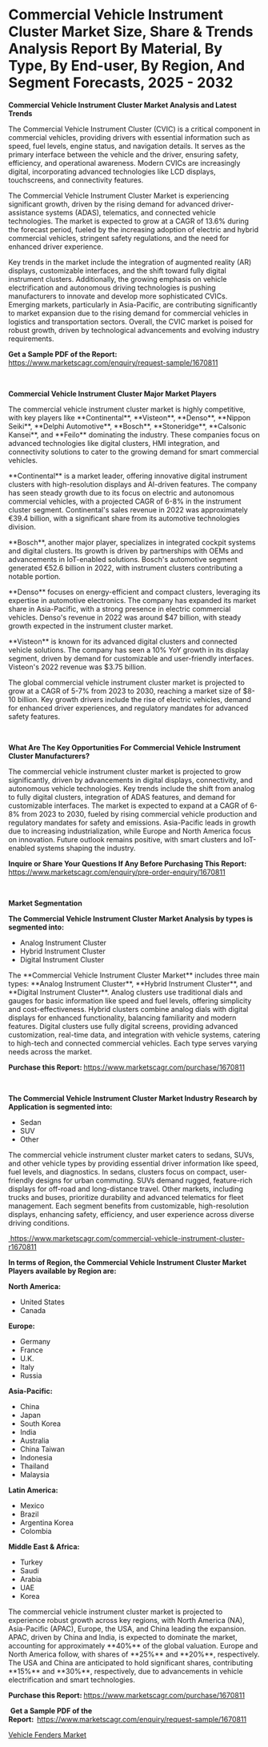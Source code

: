 <p><h1>Commercial Vehicle Instrument Cluster Market Size, Share & Trends Analysis Report By Material, By Type, By End-user, By Region, And Segment Forecasts, 2025 - 2032</h1></p><p><strong>Commercial Vehicle Instrument Cluster Market Analysis and Latest Trends</strong></p>
<p><p>The Commercial Vehicle Instrument Cluster (CVIC) is a critical component in commercial vehicles, providing drivers with essential information such as speed, fuel levels, engine status, and navigation details. It serves as the primary interface between the vehicle and the driver, ensuring safety, efficiency, and operational awareness. Modern CVICs are increasingly digital, incorporating advanced technologies like LCD displays, touchscreens, and connectivity features.</p><p>The Commercial Vehicle Instrument Cluster Market is experiencing significant growth, driven by the rising demand for advanced driver-assistance systems (ADAS), telematics, and connected vehicle technologies. The market is expected to grow at a CAGR of 13.6% during the forecast period, fueled by the increasing adoption of electric and hybrid commercial vehicles, stringent safety regulations, and the need for enhanced driver experience.</p><p>Key trends in the market include the integration of augmented reality (AR) displays, customizable interfaces, and the shift toward fully digital instrument clusters. Additionally, the growing emphasis on vehicle electrification and autonomous driving technologies is pushing manufacturers to innovate and develop more sophisticated CVICs. Emerging markets, particularly in Asia-Pacific, are contributing significantly to market expansion due to the rising demand for commercial vehicles in logistics and transportation sectors. Overall, the CVIC market is poised for robust growth, driven by technological advancements and evolving industry requirements.</p></p>
<p><strong>Get a Sample PDF of the Report:&nbsp;</strong> <a href="https://www.marketscagr.com/enquiry/request-sample/1670811?utm_campaign=1868&utm_medium=2&utm_source=Github&utm_content=ia&utm_term=22012025&utm_id=commercial-vehicle-instrument-cluster">https://www.marketscagr.com/enquiry/request-sample/1670811</a></p>
<p>&nbsp;</p>
<p><strong>Commercial Vehicle Instrument Cluster Major Market Players</strong></p>
<p><p>The commercial vehicle instrument cluster market is highly competitive, with key players like **Continental**, **Visteon**, **Denso**, **Nippon Seiki**, **Delphi Automotive**, **Bosch**, **Stoneridge**, **Calsonic Kansei**, and **Feilo** dominating the industry. These companies focus on advanced technologies like digital clusters, HMI integration, and connectivity solutions to cater to the growing demand for smart commercial vehicles.</p><p>**Continental** is a market leader, offering innovative digital instrument clusters with high-resolution displays and AI-driven features. The company has seen steady growth due to its focus on electric and autonomous commercial vehicles, with a projected CAGR of 6-8% in the instrument cluster segment. Continental's sales revenue in 2022 was approximately €39.4 billion, with a significant share from its automotive technologies division.</p><p>**Bosch**, another major player, specializes in integrated cockpit systems and digital clusters. Its growth is driven by partnerships with OEMs and advancements in IoT-enabled solutions. Bosch's automotive segment generated €52.6 billion in 2022, with instrument clusters contributing a notable portion.</p><p>**Denso** focuses on energy-efficient and compact clusters, leveraging its expertise in automotive electronics. The company has expanded its market share in Asia-Pacific, with a strong presence in electric commercial vehicles. Denso's revenue in 2022 was around $47 billion, with steady growth expected in the instrument cluster market.</p><p>**Visteon** is known for its advanced digital clusters and connected vehicle solutions. The company has seen a 10% YoY growth in its display segment, driven by demand for customizable and user-friendly interfaces. Visteon's 2022 revenue was $3.75 billion.</p><p>The global commercial vehicle instrument cluster market is projected to grow at a CAGR of 5-7% from 2023 to 2030, reaching a market size of $8-10 billion. Key growth drivers include the rise of electric vehicles, demand for enhanced driver experiences, and regulatory mandates for advanced safety features.</p></p>
<p>&nbsp;</p>
<p><strong>What Are The Key Opportunities For Commercial Vehicle Instrument Cluster Manufacturers?</strong></p>
<p><p>The commercial vehicle instrument cluster market is projected to grow significantly, driven by advancements in digital displays, connectivity, and autonomous vehicle technologies. Key trends include the shift from analog to fully digital clusters, integration of ADAS features, and demand for customizable interfaces. The market is expected to expand at a CAGR of 6-8% from 2023 to 2030, fueled by rising commercial vehicle production and regulatory mandates for safety and emissions. Asia-Pacific leads in growth due to increasing industrialization, while Europe and North America focus on innovation. Future outlook remains positive, with smart clusters and IoT-enabled systems shaping the industry.</p></p>
<p><strong>Inquire or Share Your Questions If Any Before Purchasing This Report:</strong> <a href="https://www.marketscagr.com/enquiry/pre-order-enquiry/1670811?utm_campaign=1868&utm_medium=2&utm_source=Github&utm_content=ia&utm_term=22012025&utm_id=commercial-vehicle-instrument-cluster">https://www.marketscagr.com/enquiry/pre-order-enquiry/1670811</a></p>
<p>&nbsp;</p>
<p><strong>Market Segmentation</strong></p>
<p><strong>The Commercial Vehicle Instrument Cluster Market Analysis by types is segmented into:</strong></p>
<p><ul><li>Analog Instrument Cluster</li><li>Hybrid Instrument Cluster</li><li>Digital Instrument Cluster</li></ul></p>
<p><p>The **Commercial Vehicle Instrument Cluster Market** includes three main types: **Analog Instrument Cluster**, **Hybrid Instrument Cluster**, and **Digital Instrument Cluster**. Analog clusters use traditional dials and gauges for basic information like speed and fuel levels, offering simplicity and cost-effectiveness. Hybrid clusters combine analog dials with digital displays for enhanced functionality, balancing familiarity and modern features. Digital clusters use fully digital screens, providing advanced customization, real-time data, and integration with vehicle systems, catering to high-tech and connected commercial vehicles. Each type serves varying needs across the market.</p></p>
<p><strong>Purchase this Report:&nbsp;</strong><a href="https://www.marketscagr.com/purchase/1670811?utm_campaign=1868&utm_medium=2&utm_source=Github&utm_content=ia&utm_term=22012025&utm_id=commercial-vehicle-instrument-cluster">https://www.marketscagr.com/purchase/1670811</a></p>
<p>&nbsp;</p>
<p><strong>The Commercial Vehicle Instrument Cluster Market Industry Research by Application is segmented into:</strong></p>
<p><ul><li>Sedan</li><li>SUV</li><li>Other</li></ul></p>
<p><p>The commercial vehicle instrument cluster market caters to sedans, SUVs, and other vehicle types by providing essential driver information like speed, fuel levels, and diagnostics. In sedans, clusters focus on compact, user-friendly designs for urban commuting. SUVs demand rugged, feature-rich displays for off-road and long-distance travel. Other markets, including trucks and buses, prioritize durability and advanced telematics for fleet management. Each segment benefits from customizable, high-resolution displays, enhancing safety, efficiency, and user experience across diverse driving conditions.</p></p>
<p><a href="https://www.marketscagr.com/commercial-vehicle-instrument-cluster-r1670811?utm_campaign=1868&utm_medium=2&utm_source=Github&utm_content=ia&utm_term=22012025&utm_id=commercial-vehicle-instrument-cluster">&nbsp;https://www.marketscagr.com/commercial-vehicle-instrument-cluster-r1670811</a></p>
<p><strong>In terms of Region, the Commercial Vehicle Instrument Cluster Market Players available by Region are:</strong></p>
<p>
    <p> <strong> North America: </strong>
        <ul>
            <li>United States</li>
            <li>Canada</li>
        </ul>
        </p> 
    <p> <strong> Europe: </strong>
        <ul>
            <li>Germany</li>
            <li>France</li>
            <li>U.K.</li>
            <li>Italy</li>
            <li>Russia</li>
        </ul>
        </p> 
    <p> <strong> Asia-Pacific: </strong>
        <ul>
            <li>China</li>
            <li>Japan</li>
            <li>South Korea</li>
            <li>India</li>
            <li>Australia</li>
            <li>China Taiwan</li>
            <li>Indonesia</li>
            <li>Thailand</li>
            <li>Malaysia</li>
        </ul>
        </p> 
    <p> <strong> Latin America: </strong>
        <ul>
            <li>Mexico</li>
            <li>Brazil</li>
            <li>Argentina Korea</li>
            <li>Colombia</li>
        </ul>
        </p> 
    <p> <strong> Middle East & Africa: </strong>
        <ul>
            <li>Turkey</li>
            <li>Saudi</li>
            <li>Arabia</li>
            <li>UAE</li>
            <li>Korea</li>
        </ul>
    </p>
    </p>
<p><p>The commercial vehicle instrument cluster market is projected to experience robust growth across key regions, with North America (NA), Asia-Pacific (APAC), Europe, the USA, and China leading the expansion. APAC, driven by China and India, is expected to dominate the market, accounting for approximately **40%** of the global valuation. Europe and North America follow, with shares of **25%** and **20%**, respectively. The USA and China are anticipated to hold significant shares, contributing **15%** and **30%**, respectively, due to advancements in vehicle electrification and smart technologies.</p></p>
<p><strong>Purchase this Report: </strong><a href="https://www.marketscagr.com/purchase/1670811?utm_campaign=1868&utm_medium=2&utm_source=Github&utm_content=ia&utm_term=22012025&utm_id=commercial-vehicle-instrument-cluster">https://www.marketscagr.com/purchase/1670811</a></p>
<p>&nbsp;<strong>Get a Sample PDF of the Report:&nbsp;&nbsp;</strong><a href="https://www.marketscagr.com/enquiry/request-sample/1670811?utm_campaign=1868&utm_medium=2&utm_source=Github&utm_content=ia&utm_term=22012025&utm_id=commercial-vehicle-instrument-cluster">https://www.marketscagr.com/enquiry/request-sample/1670811</a></p>
<p><strong></strong></p>
<p><p><a href="https://github.com/RickHolmes3/Market-Research-Report-List-7/blob/main/vehicle-fenders-market.md?utm_campaign=1868&utm_medium=2&utm_source=Github&utm_content=ia&utm_term=22012025&utm_id=commercial-vehicle-instrument-cluster">Vehicle Fenders Market</a></p></p>